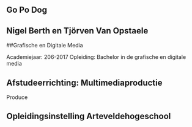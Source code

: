 ## Go Po Dog



## Nigel Berth en Tjörven Van Opstaele


##Grafische en Digitale Media

Academiejaar: 206-2017
Opleiding: Bachelor in de grafische en digitale media

## Afstudeerrichting: Multimediaproductie

Produce

## Opleidingsinstelling Arteveldehogeschool
